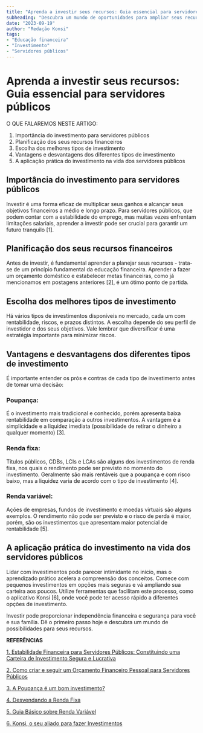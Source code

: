 ```yaml
---
title: "Aprenda a investir seus recursos: Guia essencial para servidores públicos"
subheading: "Descubra um mundo de oportunidades para ampliar seus recursos e garantir o futuro dos seus sonhos"
date: "2023-09-19"
author: "Redação Konsi"
tags:
- "Educação financeira"
- "Investimento"
- "Servidores públicos"
---
```

# Aprenda a investir seus recursos: Guia essencial para servidores públicos

O QUE FALAREMOS NESTE ARTIGO:

1. Importância do investimento para servidores públicos
2. Planificação dos seus recursos financeiros
3. Escolha dos melhores tipos de investimento
4. Vantagens e desvantagens dos diferentes tipos de investimento
5. A aplicação prática do investimento na vida dos servidores públicos

## Importância do investimento para servidores públicos
Investir é uma forma eficaz de multiplicar seus ganhos e alcançar seus objetivos financeiros a médio e longo prazo. Para servidores públicos, que podem contar com a estabilidade do emprego, mas muitas vezes enfrentam limitações salariais, aprender a investir pode ser crucial para garantir um futuro tranquilo [1].

## Planificação dos seus recursos financeiros
Antes de investir, é fundamental aprender a planejar seus recursos - trata-se de um princípio fundamental da educação financeira. Aprender a fazer um orçamento doméstico e estabelecer metas financeiras, como já mencionamos em postagens anteriores [2], é um ótimo ponto de partida.

## Escolha dos melhores tipos de investimento
Há vários tipos de investimentos disponíveis no mercado, cada um com rentabilidade, riscos, e prazos distintos. A escolha depende do seu perfil de investidor e dos seus objetivos. Vale lembrar que diversificar é uma estratégia importante para minimizar riscos.

## Vantagens e desvantagens dos diferentes tipos de investimento
É importante entender os prós e contras de cada tipo de investimento antes de tomar uma decisão:

### Poupança: 
É o investimento mais tradicional e conhecido, porém apresenta baixa rentabilidade em comparação a outros investimentos. A vantagem é a simplicidade e a liquidez imediata (possibilidade de retirar o dinheiro a qualquer momento) [3].

### Renda fixa: 
Títulos públicos, CDBs, LCIs e LCAs são alguns dos investimentos de renda fixa, nos quais o rendimento pode ser previsto no momento do investimento. Geralmente são mais rentáveis que a poupança e com risco baixo, mas a liquidez varia de acordo com o tipo de investimento [4].

### Renda variável: 
Ações de empresas, fundos de investimento e moedas virtuais são alguns exemplos. O rendimento não pode ser previsto e o risco de perda é maior, porém, são os investimentos que apresentam maior potencial de rentabilidade [5].

## A aplicação prática do investimento na vida dos servidores públicos
Lidar com investimentos pode parecer intimidante no início, mas o aprendizado prático acelera a compreensão dos conceitos. Comece com pequenos investimentos em opções mais seguras e vá ampliando sua carteira aos poucos. Utilize ferramentas que facilitam este processo, como o aplicativo Konsi [6], onde você pode ter acesso rápido a diferentes opções de investimento.

Investir pode proporcionar independência financeira e segurança para você e sua família. Dê o primeiro passo hoje e descubra um mundo de possibilidades para seus recursos.

**REFERÊNCIAS**

[1. Estabilidade Financeira para Servidores Públicos: Constituindo uma Carteira de Investimento Segura e Lucrativa](https://konsi.com.br/postagens/estabilidade-financeira-para-servidores-publicos-constituindo-uma-carteira-de-investimento-segura-e-lucrativa)

[2. Como criar e seguir um Orçamento Financeiro Pessoal para Servidores Públicos](https://konsi.com.br/postagens/como-criar-e-seguir-um-orcamento-financeiro-pessoal-para-servidores-publicos)

[3. A Poupança é um bom investimento?](https://konsi.com.br/postagens/a-poupanca-e-um-bom-investimento)

[4. Desvendando a Renda Fixa](https://konsi.com.br/postagens/desvendando-a-renda-fixa)

[5. Guia Básico sobre Renda Variável](https://konsi.com.br/postagens/guia-basico-sobre-renda-variavel)

[6. Konsi, o seu aliado para fazer Investimentos](https://konsi.com.br/downloadapp)